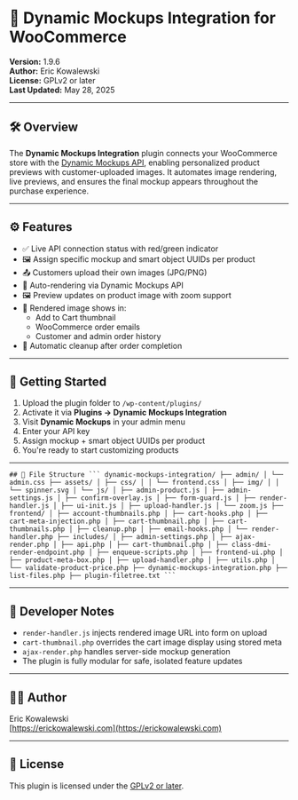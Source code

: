 # 🎨 Dynamic Mockups Integration for WooCommerce

**Version:** 1.9.6  
**Author:** Eric Kowalewski  
**License:** GPLv2 or later  
**Last Updated:** May 28, 2025

---

## 🛠️ Overview

The **Dynamic Mockups Integration** plugin connects your WooCommerce store with the [Dynamic Mockups API](https://docs.dynamicmockups.com), enabling personalized product previews with customer-uploaded images. It automates image rendering, live previews, and ensures the final mockup appears throughout the purchase experience.

---

## ⚙️ Features

- ✅ Live API connection status with red/green indicator
- 🖼 Assign specific mockup and smart object UUIDs per product
- 📤 Customers upload their own images (JPG/PNG)
- 🧠 Auto-rendering via Dynamic Mockups API
- 🖼 Preview updates on product image with zoom support
- 🛒 Rendered image shows in:
  - Add to Cart thumbnail
  - WooCommerce order emails
  - Customer and admin order history
- 🧼 Automatic cleanup after order completion

---

## 🚀 Getting Started

1. Upload the plugin folder to `/wp-content/plugins/`
2. Activate it via **Plugins → Dynamic Mockups Integration**
3. Visit **Dynamic Mockups** in your admin menu
4. Enter your API key
5. Assign mockup + smart object UUIDs per product
6. You're ready to start customizing products

---

<pre lang="nohighlight"><code>## 📁 File Structure ``` dynamic-mockups-integration/ ├── admin/ │ └── admin.css ├── assets/ │ ├── css/ │ │ └── frontend.css │ ├── img/ │ │ └── spinner.svg │ └── js/ │ ├── admin-product.js │ ├── admin-settings.js │ ├── confirm-overlay.js │ ├── form-guard.js │ ├── render-handler.js │ ├── ui-init.js │ ├── upload-handler.js │ └── zoom.js ├── frontend/ │ ├── account-thumbnails.php │ ├── cart-hooks.php │ ├── cart-meta-injection.php │ ├── cart-thumbnail.php │ ├── cart-thumbnails.php │ ├── cleanup.php │ ├── email-hooks.php │ └── render-handler.php ├── includes/ │ ├── admin-settings.php │ ├── ajax-render.php │ ├── api.php │ ├── cart-thumbnail.php │ ├── class-dmi-render-endpoint.php │ ├── enqueue-scripts.php │ ├── frontend-ui.php │ ├── product-meta-box.php │ ├── upload-handler.php │ ├── utils.php │ └── validate-product-price.php ├── dynamic-mockups-integration.php ├── list-files.php ├── plugin-filetree.txt ``` </code></pre>


---

## 🧪 Developer Notes

- `render-handler.js` injects rendered image URL into form on upload
- `cart-thumbnail.php` overrides the cart image display using stored meta
- `ajax-render.php` handles server-side mockup generation
- The plugin is fully modular for safe, isolated feature updates

---

## 👨‍💻 Author

Eric Kowalewski  
[https://erickowalewski.com](https://erickowalewski.com)

---

## 📄 License

This plugin is licensed under the [GPLv2 or later](https://www.gnu.org/licenses/old-licenses/gpl-2.0.en.html).
